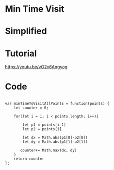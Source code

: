 # Min Time Visit

# Simplified

# Tutorial
https://youtu.be/vO2v6Angyog

# Code

```
    
var minTimeToVisitAllPoints = function(points) {
    let counter = 0;
    
    for(let i = 1; i < points.length; i++){
        
        let p1 = points[i-1]
        let p2 = points[i]
        
        let dx = Math.abs(p1[0]-p2[0])
        let dy = Math.abs(p1[1]-p2[1])
        
       counter+= Math.max(dx, dy)   
    }
    return counter  
};
```
